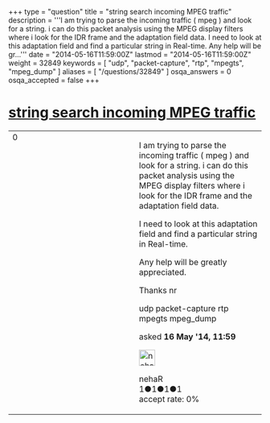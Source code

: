+++
type = "question"
title = "string search incoming MPEG traffic"
description = '''I am trying to parse the incoming traffic ( mpeg ) and look for a string. i can do this packet analysis using the MPEG display filters where i look for the IDR frame and the adaptation field data.  I need to look at this adaptation field and find a particular string in Real-time. Any help will be gr...'''
date = "2014-05-16T11:59:00Z"
lastmod = "2014-05-16T11:59:00Z"
weight = 32849
keywords = [ "udp", "packet-capture", "rtp", "mpegts", "mpeg_dump" ]
aliases = [ "/questions/32849" ]
osqa_answers = 0
osqa_accepted = false
+++

<div class="headNormal">

# [string search incoming MPEG traffic](/questions/32849/string-search-incoming-mpeg-traffic)

</div>

<div id="main-body">

<div id="askform">

<table id="question-table" style="width:100%;"><colgroup><col style="width: 50%" /><col style="width: 50%" /></colgroup><tbody><tr class="odd"><td style="width: 30px; vertical-align: top"><div class="vote-buttons"><div id="post-32849-score" class="post-score" title="current number of votes">0</div><div id="favorite-count" class="favorite-count"></div></div></td><td><div id="item-right"><div class="question-body"><p>I am trying to parse the incoming traffic ( mpeg ) and look for a string. i can do this packet analysis using the MPEG display filters where i look for the IDR frame and the adaptation field data.</p><p>I need to look at this adaptation field and find a particular string in Real-time.</p><p>Any help will be greatly appreciated.</p><p>Thanks nr</p></div><div id="question-tags" class="tags-container tags">udp packet-capture rtp mpegts mpeg_dump</div><div id="question-controls" class="post-controls"></div><div class="post-update-info-container"><div class="post-update-info post-update-info-user"><p>asked <strong>16 May '14, 11:59</strong></p><img src="https://secure.gravatar.com/avatar/77b560ffab418806c2ede8a745ceb8e3?s=32&amp;d=identicon&amp;r=g" class="gravatar" width="32" height="32" alt="nehaR&#39;s gravatar image" /><p>nehaR<br />
<span class="score" title="1 reputation points">1</span><span title="1 badges"><span class="badge1">●</span><span class="badgecount">1</span></span><span title="1 badges"><span class="silver">●</span><span class="badgecount">1</span></span><span title="1 badges"><span class="bronze">●</span><span class="badgecount">1</span></span><br />
<span class="accept_rate" title="Rate of the user&#39;s accepted answers">accept rate:</span> <span title="nehaR has no accepted answers">0%</span></p></div></div><div id="comments-container-32849" class="comments-container"></div><div id="comment-tools-32849" class="comment-tools"></div><div class="clear"></div><div id="comment-32849-form-container" class="comment-form-container"></div><div class="clear"></div></div></td></tr></tbody></table>

</div>

</div>

